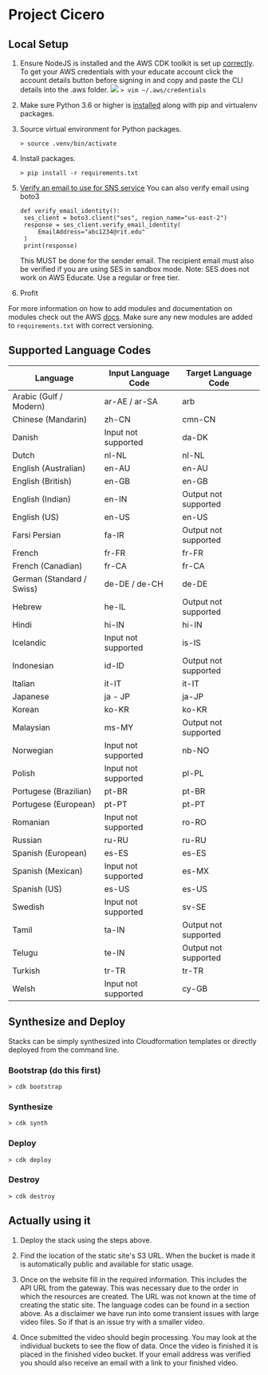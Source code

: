 # Project Cicero

## Local Setup

1. Ensure NodeJS is installed and the AWS CDK toolkit is set up [correctly](https://docs.aws.amazon.com/cdk/latest/guide/work-with.html#work-with-prerequisites). To get your AWS credentials with your educate account click the account details button before signing in and copy and paste the CLI details into the .aws folder.
   ![](https://user-images.githubusercontent.com/31460379/112003536-5d314f80-8af7-11eb-8912-1a53db51ce73.png)
    `> vim ~/.aws/credentials`
2. Make sure Python 3.6 or higher is [installed](https://www.python.org/downloads/) along with pip and virtualenv packages.
3. Source virtual environment for Python packages.

    `> source .venv/bin/activate`
4. Install packages.

    `> pip install -r requirements.txt`

5. [Verify an email to use for SNS service](https://docs.aws.amazon.com/ses/latest/DeveloperGuide/verify-email-addresses-procedure.html)
   You can also verify email using boto3
   ```
   def verify_email_identity():
    ses_client = boto3.client("ses", region_name="us-east-2")
    response = ses_client.verify_email_identity(
        EmailAddress="abc1234@rit.edu"
    )
    print(response)
    ```
    This MUST be done for the sender email. The recipient email must also be verified if you are using SES in sandbox mode.
    Note: SES does not work on AWS Educate. Use a regular or free tier.

6. Profit

For more information on how to add modules and documentation on modules check out the AWS [docs](https://docs.aws.amazon.com/cdk/latest/guide/work-with-cdk-python.html). Make sure any new modules are added to `requirements.txt` with correct versioning.


## Supported Language Codes

| Language                  | Input Language Code | Target Language Code |
| ------------------------- | ------------------- | -------------------- |
| Arabic (Gulf / Modern)    | ar-AE / ar-SA       | arb                  |
| Chinese (Mandarin)        | zh-CN               | cmn-CN               |
| Danish                    | Input not supported | da-DK                |
| Dutch                     | nl-NL               | nl-NL                |
| English (Australian)      | en-AU               | en-AU                |
| English (British)         | en-GB               | en-GB                |
| English (Indian)          | en-IN               | Output not supported |
| English (US)              | en-US               | en-US                |
| Farsi Persian             | fa-IR               | Output not supported |
| French                    | fr-FR               | fr-FR                |
| French (Canadian)         | fr-CA               | fr-CA                |
| German (Standard / Swiss) | de-DE / de-CH       | de-DE                |
| Hebrew                    | he-IL               | Output not supported |
| Hindi                     | hi-IN               | hi-IN                |
| Icelandic                 | Input not supported | is-IS                |
| Indonesian                | id-ID               | Output not supported |
| Italian                   | it-IT               | it-IT                |
| Japanese                  | ja - JP             | ja-JP                |
| Korean                    | ko-KR               | ko-KR                |
| Malaysian                 | ms-MY               | Output not supported |
| Norwegian                 | Input not supported | nb-NO                |
| Polish                    | Input not supported | pl-PL                |
| Portugese (Brazilian)     | pt-BR               | pt-BR                |
| Portugese (European)      | pt-PT               | pt-PT                |
| Romanian                  | Input not supported | ro-RO                |
| Russian                   | ru-RU               | ru-RU                |
| Spanish (European)        | es-ES               | es-ES                |
| Spanish (Mexican)         | Input not supported | es-MX                |
| Spanish (US)              | es-US               | es-US                |
| Swedish                   | Input not supported | sv-SE                |
| Tamil                     | ta-IN               | Output not supported |
| Telugu                    | te-IN               | Output not supported |
| Turkish                   | tr-TR               | tr-TR                |
| Welsh                     | Input not supported | cy-GB                |

## Synthesize and Deploy
Stacks can be simply synthesized into Cloudformation templates or directly deployed from the command line.

### Bootstrap (do this first)
`> cdk bootstrap`

### Synthesize
`> cdk synth`

### Deploy
`> cdk deploy`

### Destroy
`> cdk destroy`

## Actually using it

1. Deploy the stack using the steps above.

2. Find the location of the static site's S3 URL. When the bucket is made it is automatically public and available for static usage.

3. Once on the website fill in the required information. This includes the API URL from the gateway. This was necessary due to the order in which the resources are created. The URL was not known at the time of creating the static site. The language codes can be found in a section above. As a disclaimer we have run into some transient issues with large video files. So if that is an issue try with a smaller video.

4. Once submitted the video should begin processing. You may look at the individual buckets to see the flow of data. Once the video is finished it is placed in the finished video bucket. If your email address was verified you should also receive an email with a link to your finished video.
